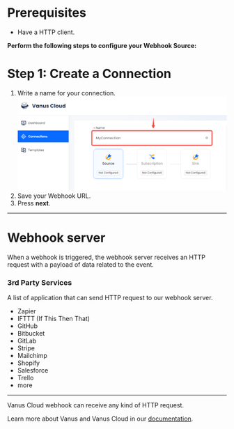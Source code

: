 #  
# Prerequisites

- Have a HTTP client.

**Perform the following steps to configure your Webhook Source:**

# Step 1: Create a Connection

1. Write a name for your connection.
   ![img.png](images/1.png)
2. Save your Webhook URL.
3. Press **next**.

---

# Webhook server
When a webhook is triggered, the webhook server receives an HTTP request with a payload of data related to the event. 

### 3rd Party Services

A list of application that can send HTTP request to our webhook server.
- Zapier
- IFTTT (If This Then That)
- GitHub
- Bitbucket
- GitLab
- Stripe
- Mailchimp
- Shopify
- Salesforce
- Trello
- more

---

Vanus Cloud webhook can receive any kind of HTTP request.

Learn more about Vanus and Vanus Cloud in our [documentation](https://docs.vanus.ai).